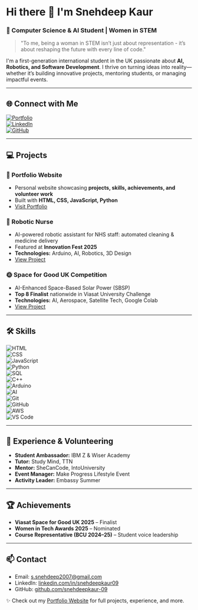 # Hi there 👋 I'm Snehdeep Kaur

### 🚀 Computer Science & AI Student | Women in STEM

> "To me, being a woman in STEM isn’t just about representation - it’s about reshaping the future with every line of code."

I'm a first-generation international student in the UK passionate about **AI, Robotics, and Software Development**. I thrive on turning ideas into reality—whether it’s building innovative projects, mentoring students, or managing impactful events.  

---

## 🌐 Connect with Me
[![Portfolio](https://img.shields.io/badge/Portfolio-Visit-blue?style=flat&logo=web)](https://snehdeepkaur-portfolio.vercel.app/)  
[![LinkedIn](https://img.shields.io/badge/LinkedIn-Snehdeep-blue?style=flat&logo=linkedin)](https://linkedin.com/in/snehdeepkaur09)  
[![GitHub](https://img.shields.io/badge/GitHub-Snehdeep-black?style=flat&logo=github)](https://github.com/snehdeepkaur-09)  

---

## 💻 Projects

### 🌟 Portfolio Website
- Personal website showcasing **projects, skills, achievements, and volunteer work**  
- Built with **HTML, CSS, JavaScript, Python**  
- [Visit Portfolio](https://snehdeepkaur-portfolio.vercel.app/)  

### 🤖 Robotic Nurse
- AI-powered robotic assistant for NHS staff: automated cleaning & medicine delivery  
- Featured at **Innovation Fest 2025**  
- **Technologies:** Arduino, AI, Robotics, 3D Design  
- [View Project](https://snehdeepkaur-portfolio.vercel.app/#projects)  

### 🌞 Space for Good UK Competition
- AI-Enhanced Space-Based Solar Power (SBSP)  
- **Top 8 Finalist** nationwide in Viasat University Challenge  
- **Technologies:** AI, Aerospace, Satellite Tech, Google Colab  
- [View Project](https://snehdeepkaur-portfolio.vercel.app/#projects)  

---

## 🛠 Skills
![HTML](https://img.shields.io/badge/HTML-E34F26?style=flat&logo=html5&logoColor=white)  
![CSS](https://img.shields.io/badge/CSS-1572B6?style=flat&logo=css3&logoColor=white)  
![JavaScript](https://img.shields.io/badge/JavaScript-F7DF1E?style=flat&logo=javascript&logoColor=black)  
![Python](https://img.shields.io/badge/Python-3776AB?style=flat&logo=python&logoColor=white)  
![SQL](https://img.shields.io/badge/SQL-003B57?style=flat&logo=mysql&logoColor=white)  
![C++](https://img.shields.io/badge/C++-00599C?style=flat&logo=c%2B%2B&logoColor=white)  
![Arduino](https://img.shields.io/badge/Arduino-00979D?style=flat&logo=arduino&logoColor=white)  
![AI](https://img.shields.io/badge/AI-FF6F61?style=flat&logo=tensorflow&logoColor=white)  
![Git](https://img.shields.io/badge/Git-F05032?style=flat&logo=git&logoColor=white)  
![GitHub](https://img.shields.io/badge/GitHub-181717?style=flat&logo=github&logoColor=white)  
![AWS](https://img.shields.io/badge/AWS-232F3E?style=flat&logo=amazonaws&logoColor=white)  
![VS Code](https://img.shields.io/badge/VS%20Code-0078D7?style=flat&logo=visual-studio-code&logoColor=white)  

---

## 🌟 Experience & Volunteering
- **Student Ambassador:** IBM Z & Wiser Academy  
- **Tutor:** Study Mind, TTN  
- **Mentor:** SheCanCode, IntoUniversity  
- **Event Manager:** Make Progress Lifestyle Event  
- **Activity Leader:** Embassy Summer  

---

## 🏆 Achievements
- **Viasat Space for Good UK 2025** – Finalist  
- **Women in Tech Awards 2025** – Nominated  
- **Course Representative (BCU 2024–25)** – Student voice leadership  

---

## 📫 Contact
- Email: s.snehdeep2007@gmail.com  
- LinkedIn: [linkedin.com/in/snehdeepkaur09](https://linkedin.com/in/snehdeepkaur09)  
- GitHub: [github.com/snehdeepkaur-09](https://github.com/snehdeepkaur-09)  

✨ Check out my [Portfolio Website](https://snehdeepkaur-portfolio.vercel.app/) for full projects, experience, and more.

